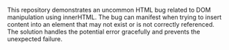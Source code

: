 This repository demonstrates an uncommon HTML bug related to DOM manipulation using innerHTML.  The bug can manifest when trying to insert content into an element that may not exist or is not correctly referenced. The solution handles the potential error gracefully and prevents the unexpected failure.